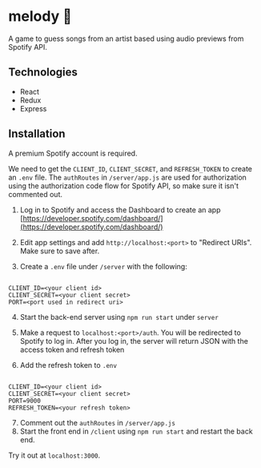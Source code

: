 
  

#  melody 🎹
A game to guess songs from an artist based using audio previews from Spotify API.

##  Technologies
* React
* Redux
* Express

##  Installation

A premium Spotify account is required.

We need to get the `CLIENT_ID`, `CLIENT_SECRET`, and `REFRESH_TOKEN` to create an `.env` file. The `authRoutes` in `/server/app.js` are used for authorization using the authorization code flow for Spotify API, so make sure it isn't commented out.

1. Log in to Spotify and access the Dashboard to create an app [https://developer.spotify.com/dashboard/](https://developer.spotify.com/dashboard/)

2. Edit app settings and add `http://localhost:<port>` to "Redirect URIs". Make sure to save after.

3. Create a `.env` file under `/server` with the following:

```

CLIENT_ID=<your client id>
CLIENT_SECRET=<your client secret>
PORT=<port used in redirect uri>

```

4. Start the back-end server using `npm run start` under `server`

5. Make a request to `localhost:<port>/auth`. You will be redirected to Spotify to log in. After you log in, the server will return JSON with the access token and refresh token

6. Add the refresh token to `.env`

```

CLIENT_ID=<your client id>
CLIENT_SECRET=<your client secret>
PORT=9000
REFRESH_TOKEN=<your refresh token>

```

7. Comment out the `authRoutes` in `/server/app.js`
8. Start the front end in `/client` using `npm run start` and restart the back end. 

Try it out at `localhost:3000`.
